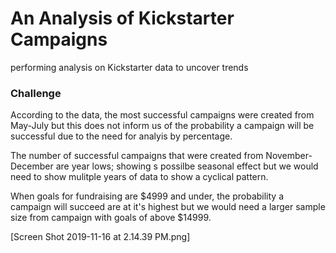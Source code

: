 # An Analysis of Kickstarter Campaigns
performing analysis on Kickstarter data to uncover trends
### Challenge
According to the data, the most successful campaigns were created from May-July but this does not inform us of the probability a campaign will be successful due to the need for analyis by percentage.																		

The number of successful campaigns that  were created from November-December are year lows; showing s possilbe seasonal effect but we would need to show mulitple years of data to show a cyclical pattern. 																				

When goals for fundraising are $4999 and under, the probability a campaign will succeed are at it's highest but we would need a larger sample size from campaign with goals of above $14999. 										
								
[Screen Shot 2019-11-16 at 2.14.39 PM.png]
